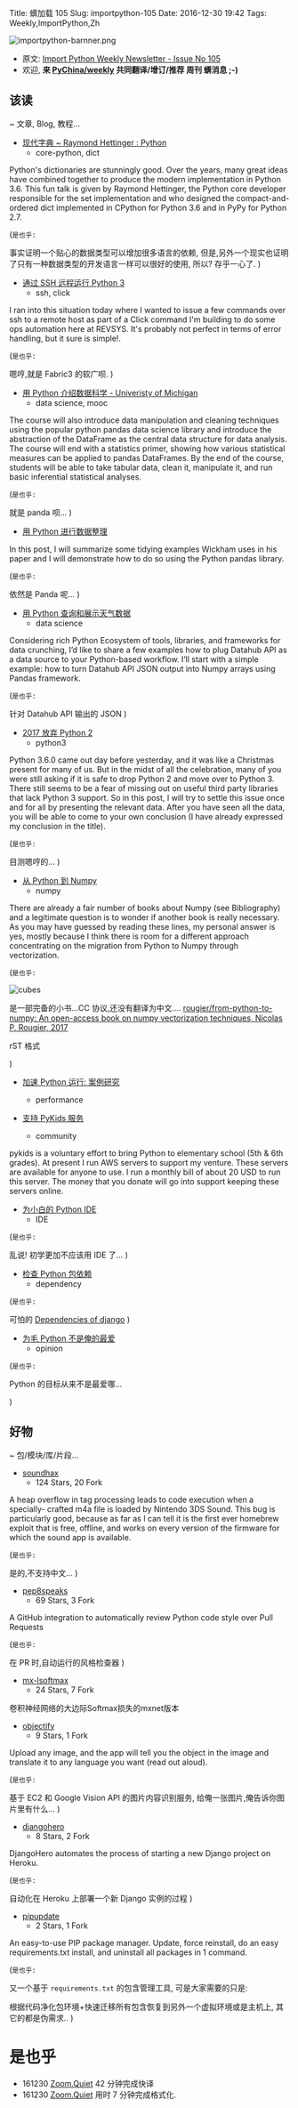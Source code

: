 Title: 蠎加载 105
Slug: importpython-105
Date: 2016-12-30 19:42
Tags: Weekly,ImportPython,Zh

![importpython-barnner.png](http://zoomq.qiniudn.com/ZQCollection/snap/importpython-barnner.png?imageView2/2/h/210)


- 原文: [Import Python Weekly Newsletter - Issue No 105](http://importpython.com/newsletter/no/105/)
- 欢迎, **来 [PyChina/weekly](https://github.com/PyChina/weekly) 共同翻译/增订/推荐 周刊 蠎消息 ;-)**

## 该读
~ 文章, Blog, 教程...



- [现代字典 ~ Raymond Hettinger : Python](https://www.youtube.com/watch?v=p33CVV29OG8)
    + core-python, dict

Python's dictionaries are stunningly good. Over the years, many great ideas have combined together to produce the modern implementation in Python 3.6. This fun talk is given by Raymond Hettinger, the Python core developer responsible for the set implementation and who designed the compact-and-ordered dict implemented in CPython for Python 3.6 and in PyPy for Python 2.7.

(`是也乎:`

事实证明一个贴心的数据类型可以增加很多语言的依赖,
但是,另外一个现实也证明了只有一种数据类型的开发语言一样可以很好的使用,
所以? 存乎一心了.
)

- [通过 SSH 远程运行 Python 3](http://www.revsys.com/tidbits/python-3-run-command-over-ssh/)
    + ssh, click

I ran into this situation today where I wanted to issue a few commands over ssh to a remote host as part of a Click command I'm building to do some ops automation here at REVSYS. It's probably not perfect in terms of error handling, but it sure is simple!.

(`是也乎:`

嗯哼,就是 Fabric3 的软广呗.
)


- [用 Python 介绍数据科学 - Univeristy of Michigan](https://www.coursera.org/learn/python-data-analysis/)
    + data science, mooc

The course will also introduce data manipulation and cleaning techniques using the popular python pandas data science library and introduce the abstraction of the DataFrame as the central data structure for data analysis. The course will end with a statistics primer, showing how various statistical measures can be applied to pandas DataFrames. By the end of the course, students will be able to take tabular data, clean it, manipulate it, and run basic inferential statistical analyses.

(`是也乎:`

就是 panda 呗...
)

- [用 Python 进行数据整理](http://www.jeannicholashould.com/tidy-data-in-python.html)

In this post, I will summarize some tidying examples Wickham uses in his paper and I will demonstrate how to do so using the Python pandas library.

(`是也乎:`

依然是 Panda 呢...
)


- [用 Python 查询和展示天气数据](https://medium.com/planet-os/querying-and-rendering-weather-data-with-python-72ac1938fc21)
    + data science

Considering rich Python Ecosystem of tools, libraries, and frameworks for data crunching, I’d like to share a few examples how to plug Datahub API as a data source to your Python-based workflow. I’ll start with a simple example: how to turn Datahub API JSON output into Numpy arrays using Pandas framework.

(`是也乎:`

针对 Datahub API 输出的 JSON
)


- [2017 放弃 Python 2](https://medium.com/broken-window/python-3-support-for-third-party-libraries-dcd7a156e5bd)
    + python3

Python 3.6.0 came out day before yesterday, and it was like a Christmas present for many of us. But in the midst of all the celebration, many of you were still asking if it is safe to drop Python 2 and move over to Python 3. There still seems to be a fear of missing out on useful third party libraries that lack Python 3 support. So in this post, I will try to settle this issue once and for all by presenting the relevant data. After you have seen all the data, you will be able to come to your own conclusion (I have already expressed my conclusion in the title).

(`是也乎:`

目测嗯哼的...
)


- [从 Python 到 Numpy](http://www.labri.fr/perso/nrougier/from-python-to-numpy/)
    + numpy

There are already a fair number of books about Numpy (see Bibliography) and a legitimate question is to wonder if another book is really necessary. As you may have guessed by reading these lines, my personal answer is yes, mostly because I think there is room for a different approach concentrating on the migration from Python to Numpy through vectorization.

(`是也乎:`

![cubes](http://www.labri.fr/perso/nrougier/from-python-to-numpy/data/cubes.png)

是一部完备的小书...CC 协议,还没有翻译为中文....
[rougier/from-python-to-numpy: An open-access book on numpy vectorization techniques, Nicolas P. Rougier, 2017](https://github.com/rougier/from-python-to-numpy)

rST 格式

)


- [加速 Python 运行: 案例研究](http://www.faingezicht.com/articles/2016/12/25/means/)
    + performance

- [支持 PyKids 服务](https://www.gofundme.com/pykids)
    + community

pykids is a voluntary effort to bring Python to elementary school (5th & 6th grades). At present I run AWS servers to support my venture. These servers are available for anyone to use. I run a monthly bill of about 20 USD to run this server. The money that you donate will go into support keeping these servers online.


- [为小白的 Python IDE](http://thonny.org/)
    + IDE

(`是也乎:`

乱说! 初学更加不应该用 IDE 了...
)

- [检查 Python 包依赖](http://orkohunter.net/depends/)
    + dependency

(`是也乎:`

可怕的 [Dependencies of django](http://orkohunter.net/depends/django/)
)

- [为毛 Python 不是俺的最爱](https://zenhack.net/2016/12/25/why-python-is-not-my-favorite-language.html)
    + opinion

(`是也乎:`

Python 的目标从来不是最爱哪...

)


## 好物
~ 包/模块/库/片段...

- [soundhax](https://github.com/nedwill/soundhax)
    - 124 Stars, 20 Fork

A heap overflow in tag processing leads to code execution when a specially- crafted m4a file is loaded by Nintendo 3DS Sound. This bug is particularly good, because as far as I can tell it is the first ever homebrew exploit that is free, offline, and works on every version of the firmware for which the sound app is available.

(`是也乎:`

是的,不支持中文...
)


- [pep8speaks](https://github.com/OrkoHunter/pep8speaks)
    - 69 Stars, 3 Fork

A GitHub integration to automatically review Python code style over Pull Requests

(`是也乎:`

在 PR 时,自动运行的风格检查器
)

- [mx-lsoftmax](https://github.com/luoyetx/mx-lsoftmax)
    - 24 Stars, 7 Fork

卷积神经网络的大边际Softmax损失的mxnet版本


- [objectify](https://github.com/gideonn/objectify)
    - 9 Stars, 1 Fork

Upload any image, and the app will tell you the object in the image and translate it to any language you want (read out aloud).

(`是也乎:`

基于 EC2 和 Google Vision API 的图片内容识别服务,
给俺一张图片,俺告诉你图片里有什么...
)

- [djangohero](https://github.com/gutfeeling/djangohero)
    - 8 Stars, 2 Fork

DjangoHero automates the process of starting a new Django project on Heroku.

(`是也乎:`

自动化在 Heroku 上部署一个新 Django 实例的过程
)

- [pipupdate](https://github.com/o355/pipupdate)
    - 2 Stars, 1 Fork

An easy-to-use PIP package manager. Update, force reinstall, do an easy requirements.txt install, and uninstall all packages in 1 command. 

(`是也乎:`

又一个基于 `requirements.txt` 的包含管理工具,
可是大家需要的只是:

根据代码净化包环境+快速迁移所有包含恢复到另外一个虚拟环境或是主机上,
其它的都是伪需求..
)

# 是也乎

- 161230 [Zoom.Quiet](http://zoomquiet.io) 42 分钟完成快译
- 161230 [Zoom.Quiet](http://zoomquiet.io) 用时 7 分钟完成格式化.


